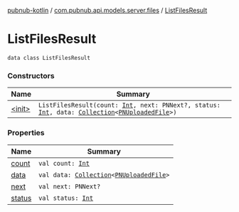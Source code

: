 [pubnub-kotlin](../../index.md) / [com.pubnub.api.models.server.files](../index.md) / [ListFilesResult](./index.md)

# ListFilesResult

`data class ListFilesResult`

### Constructors

| Name | Summary |
|---|---|
| [&lt;init&gt;](-init-.md) | `ListFilesResult(count: `[`Int`](https://kotlinlang.org/api/latest/jvm/stdlib/kotlin/-int/index.html)`, next: PNNext?, status: `[`Int`](https://kotlinlang.org/api/latest/jvm/stdlib/kotlin/-int/index.html)`, data: `[`Collection`](https://kotlinlang.org/api/latest/jvm/stdlib/kotlin.collections/-collection/index.html)`<`[`PNUploadedFile`](../../com.pubnub.api.models.consumer.files/-p-n-uploaded-file/index.md)`>)` |

### Properties

| Name | Summary |
|---|---|
| [count](count.md) | `val count: `[`Int`](https://kotlinlang.org/api/latest/jvm/stdlib/kotlin/-int/index.html) |
| [data](data.md) | `val data: `[`Collection`](https://kotlinlang.org/api/latest/jvm/stdlib/kotlin.collections/-collection/index.html)`<`[`PNUploadedFile`](../../com.pubnub.api.models.consumer.files/-p-n-uploaded-file/index.md)`>` |
| [next](next.md) | `val next: PNNext?` |
| [status](status.md) | `val status: `[`Int`](https://kotlinlang.org/api/latest/jvm/stdlib/kotlin/-int/index.html) |

